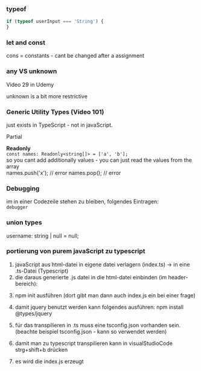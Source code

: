 ### typeof
```Typescript
if (typeof userInput === 'String') {   
}
```

### let and const

cons = constants - cant be changed after a assignment

### any VS unknown
Video 29 in Udemy  

unknown is a bit more restrictive



### Generic Utility Types (Video 101)
just exists in TypeScript - not in javaScript. 

Partial<Curse>
  
__Readonly__  
`const names: Readonly<string[]> = ['a', 'b'];`    
so you cant add additionally values - you can just read the values from the array   
names.push('x'); // error
names.pop(); // error



### Debugging
im in einer Codezeile stehen zu bleiben, folgendes Eintragen:   
`debugger`


### union types
username: string | null = null;


### portierung von purem javaScript zu typescript

1. javaScript aus html-datei in eigene datei verlagern (index.ts) -> in eine .ts-Datei (Typescript)
2. die daraus generierte .js datei in die html-datei einbinden (im header-bereich):
<script src="index.js"></script>
3. npm init ausführen (dort gibt man dann auch index.js ein bei einer frage)
4. damit jquery benutzt werden kann folgendes ausführen:
npm install @types/jquery

6. für das transpilieren in .ts muss eine tsconfig.json vorhanden sein. (beachte beispiel tsconfig.json - kann so verwendet werden)
5. damit man zu typescript transpilieren kann in visualStudioCode strg+shift+b drücken

6. es wird die index.js erzeugt
